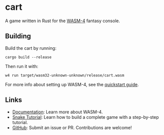 # cart

A game written in Rust for the [WASM-4](https://wasm4.org) fantasy console.

## Building

Build the cart by running:

```shell
cargo build --release
```

Then run it with:

```shell
w4 run target/wasm32-unknown-unknown/release/cart.wasm
```

For more info about setting up WASM-4, see the [quickstart guide](https://wasm4.org/docs/getting-started/setup?code-lang=rust#quickstart).

## Links

- [Documentation](https://wasm4.org/docs): Learn more about WASM-4.
- [Snake Tutorial](https://wasm4.org/docs/tutorials/snake/goal): Learn how to build a complete game
  with a step-by-step tutorial.
- [GitHub](https://github.com/aduros/wasm4): Submit an issue or PR. Contributions are welcome!
